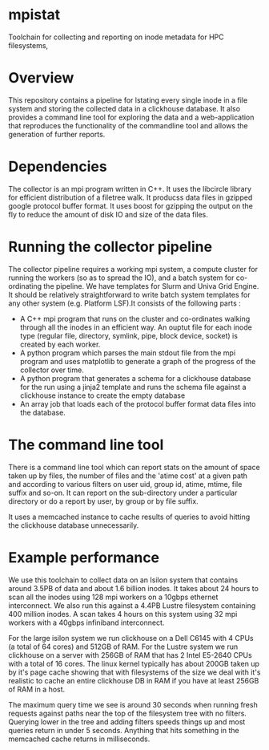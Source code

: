 # mpistat
Toolchain for collecting and reporting on inode metadata for HPC filesystems,

Overview
========
This repository contains a pipeline for lstating every single inode in a file system and storing the collected data in a clickhouse database. It also provides a command line tool for exploring the data and a web-application that reproduces the functionality of the commandline tool and allows the generation of further reports.

Dependencies
============
The collector is an mpi program written in C++. It uses the libcircle library for efficient distribution of a filetree walk. It producss data files in gzipped google protocol buffer format. It uses boost for gzipping the output on the fly to reduce the amount of disk IO and size of the data files.

Running the collector pipeline
==============================
The collector pipeline requires a working mpi system, a compute cluster for running the workers (so as to spread the IO), and a batch system for co-ordinating the pipeline. We have templates for Slurm and Univa Grid Engine. It should be relatively straightforward to write batch system templates for any other system (e.g. Platform LSF).It consists of the following parts :

* A C++ mpi program that runs on the cluster and co-ordinates walking through all the inodes in an efficient way. An ouptut file for each inode type (regular file, directory, symlink, pipe, block device, socket) is created by each worker.
* A python program which parses the main stdout file from the mpi program and uses matplotlib to generate a graph of the progress of the collector over time.
* A python program that generates a schema for a clickhouse database for the run using a jinja2 template and runs the schema file against a clickhouse instance to create the empty database
* An array job that loads each of the protocol buffer format data files into the database.

The command line tool
=====================
There is a command line tool which can report stats on the amount of space taken up by files, the number of files and the 'atime cost' at a given path and according to various filters on user uid, group id, atime, mtime, file suffix and so-on. It can report on the sub-directory under a particular directory or do a report by user, by group or by file suffix.

It uses a memcached instance to cache results of queries to avoid hitting the clickhouse database unnecessarily.

Example performance
===================
We use this toolchain to collect data on an Isilon system that contains around 3.5PB of data and about 1.6 billion inodes. It takes about 24 hours to scan all the inodes using 128 mpi workers on a 10gbps ethernet interconnect. We also run this against a 4.4PB Lustre filesystem containing 400 million inodes. A scan takes 4 hours on this system using 32 mpi workers with a 40gbps infiniband interconnect.

For the large isilon system we run clickhouse on a Dell C6145 with 4 CPUs (a total of 64 cores) and 512GB of RAM. For the Lustre system we run clickhouse on a server with 256GB of RAM that has 2 Intel E5-2640 CPUs with a total of 16 cores. The linux kernel typically has about 200GB taken up by it's page cache showing that with filesystems of the size we deal with it's realistic to cache an entire clickhouse DB in RAM if you have at least 256GB of RAM in a host.

The maximum query time we see is around 30 seconds when running fresh requests against paths near the top of the filesystem tree with no filters. Querying lower in the tree and adding filters speeds things up and most queries return in under 5 seconds. Anything that hits something in the memcached cache returns in milliseconds.

